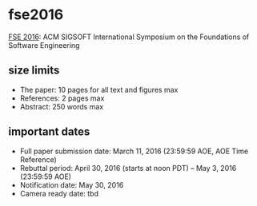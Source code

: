 # fse2016
[FSE 2016](http://www.cs.ucdavis.edu/fse2016/calls/research-papers/): ACM SIGSOFT International Symposium on the Foundations of Software Engineering

## size limits

- The paper: 10 pages for all text and figures max
- References: 2 pages max
- Abstract: 250 words max

## important dates

- Full paper submission date: March 11, 2016 (23:59:59 AOE, AOE Time Reference)
- Rebuttal period: April 30, 2016 (starts at noon PDT) – May 3, 2016 (23:59:59 AOE)
- Notification date: May 30, 2016
- Camera ready date: tbd
